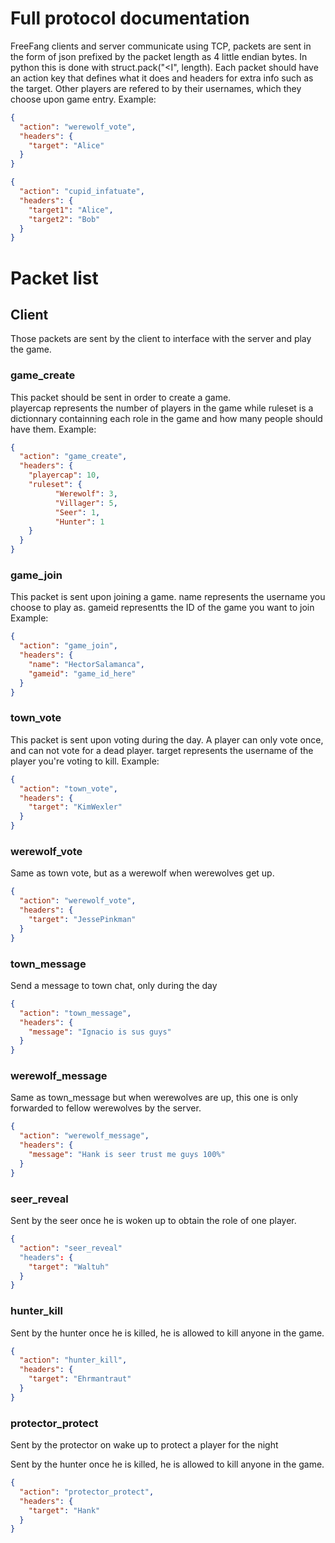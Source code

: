 # Full protocol documentation

FreeFang clients and server communicate using TCP, packets are sent in the form of json prefixed by the packet length as 4 little endian bytes.
In python this is done with struct.pack("<I", length).
Each packet should have an action key that defines what it does and headers for extra info such as the target.
Other players are refered to by their usernames, which they choose upon game entry.
Example:

```json
{
  "action": "werewolf_vote",
  "headers": {
    "target": "Alice"
  }
}
```
```json
{
  "action": "cupid_infatuate",
  "headers": {
    "target1": "Alice",
    "target2": "Bob"
  }
}
```

# Packet list
## Client
Those packets are sent by the client to interface with the server and play the game.

### game_create
This packet should be sent in order to create a game.  
playercap represents the number of players in the game while ruleset is a dictionnary containning each role in the game and how many people should have them.
Example:

```json
{
  "action": "game_create",
  "headers": {
    "playercap": 10,
    "ruleset": {
          "Werewolf": 3,
          "Villager": 5,
          "Seer": 1,
          "Hunter": 1
    }
  }
}
```

### game_join
This packet is sent upon joining a game.
name represents the username you choose to play as.
gameid representts the ID of the game you want to join
Example:

```json
{
  "action": "game_join",
  "headers": {
    "name": "HectorSalamanca",
    "gameid": "game_id_here"
  }
}
```

### town_vote
This packet is sent upon voting during the day.
A player can only vote once, and can not vote for a dead player.
target represents the username of the player you're voting to kill.
Example:

```json
{
  "action": "town_vote",
  "headers": {
    "target": "KimWexler"
  }
}
```

### werewolf_vote
Same as town vote, but as a werewolf when werewolves get up.

```json
{
  "action": "werewolf_vote",
  "headers": {
    "target": "JessePinkman"
  }
}
```

### town_message
Send a message to town chat, only during the day

```json
{
  "action": "town_message",
  "headers": {
    "message": "Ignacio is sus guys"
  }
}
```

### werewolf_message
Same as town_message but when werewolves are up, this one is only forwarded to fellow werewolves by the server.

```json
{
  "action": "werewolf_message",
  "headers": {
    "message": "Hank is seer trust me guys 100%"
  }
}
```

### seer_reveal
Sent by the seer once he is woken up to obtain the role of one player.

```json
{
  "action": "seer_reveal"
  "headers": {
    "target": "Waltuh"
  }
}
```

### hunter_kill
Sent by the hunter once he is killed, he is allowed to kill anyone in the game.

```json
{
  "action": "hunter_kill",
  "headers": {
    "target": "Ehrmantraut"
  }
}
```

### protector_protect
Sent by the protector on wake up to protect a player for the night

Sent by the hunter once he is killed, he is allowed to kill anyone in the game.

```json
{
  "action": "protector_protect",
  "headers": {
    "target": "Hank"
  }
}
```






